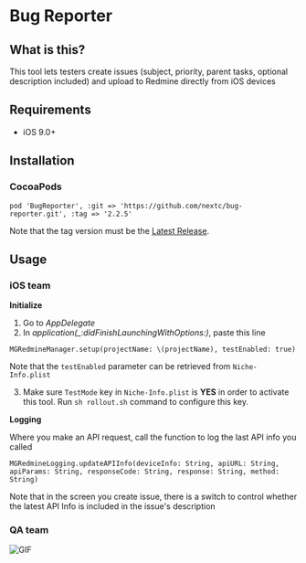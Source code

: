 # Bug Reporter

## What is this?
This tool lets testers create issues (subject, priority, parent tasks, optional description included) and upload to Redmine directly from iOS devices

## Requirements
- iOS 9.0+

## Installation
### CocoaPods ###
```
pod 'BugReporter', :git => 'https://github.com/nextc/bug-reporter.git', :tag => '2.2.5'
```
Note that the tag version must be the [Latest Release](https://github.com/nextc/bug-reporter/releases).

## Usage
### iOS team
**Initialize**
1. Go to *AppDelegate*
2. In *application(_:didFinishLaunchingWithOptions:)*, paste this line
```
MGRedmineManager.setup(projectName: \(projectName), testEnabled: true)
```
Note that the `testEnabled` parameter can be retrieved from `Niche-Info.plist`

3. Make sure `TestMode` key in `Niche-Info.plist` is **YES** in order to activate this tool. 
   Run `sh rollout.sh` command to configure this key.

**Logging**

Where you make an API request, call the function to log the last API info you called
```
MGRedmineLogging.updateAPIInfo(deviceInfo: String, apiURL: String, apiParams: String, responseCode: String, response: String, method: String)
```
Note that in the screen you create issue, there is a switch to control whether the latest API Info is included in the issue's description

### QA team ###

![GIF](https://media.giphy.com/media/26xiwj3qG7kkEIevC/giphy.gif)
